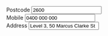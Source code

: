 <div class="au-body example-form-item">
  <label class="example-label au-label" for="text-input-xs">Postcode</label>
  <input class="au-text-input au-text-input--width-sm" name="text-input-sm" id="text-input-sm" type="number" value="2600">
</div>

<div class="au-body example-form-item">
  <label class="example-label au-label" for="text-input-md">Mobile</label>
  <input class="au-text-input au-text-input--width-md" name="text-input-md" id="text-input-md" type="tel" value="0400 000 000">
</div>

<div class="au-body example-form-item">
  <label class="example-label au-label" for="text-input-lg">Address</label>
  <input class="au-text-input au-text-input--width-lg" name="text-input-lg" id="text-input-lg" type="text" value="Level 3, 50 Marcus Clarke St">
</div>
